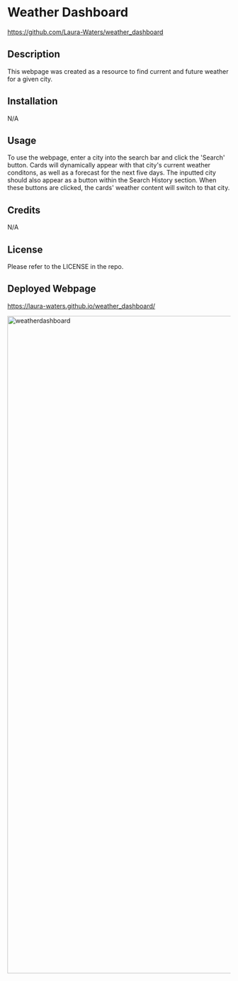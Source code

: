 # Weather Dashboard 
https://github.com/Laura-Waters/weather_dashboard

## Description

This webpage was created as a resource to find current and future weather for a given city.  

## Installation

N/A

## Usage

To use the webpage, enter a city into the search bar and click the 'Search' button. Cards will dynamically appear with that city's current weather conditons, as well as a forecast for the next five days. The inputted city should also appear as a button within the Search History section. When these buttons are clicked, the cards' weather content will switch to that city. 

## Credits

N/A 

## License

Please refer to the LICENSE in the repo.

## Deployed Webpage

https://laura-waters.github.io/weather_dashboard/ 

<img width="1483" alt="weatherdashboard" src="https://github.com/Laura-Waters/weather_dashboard/assets/168473293/f7cff825-6966-41d9-b6e6-88c65978e46f">




